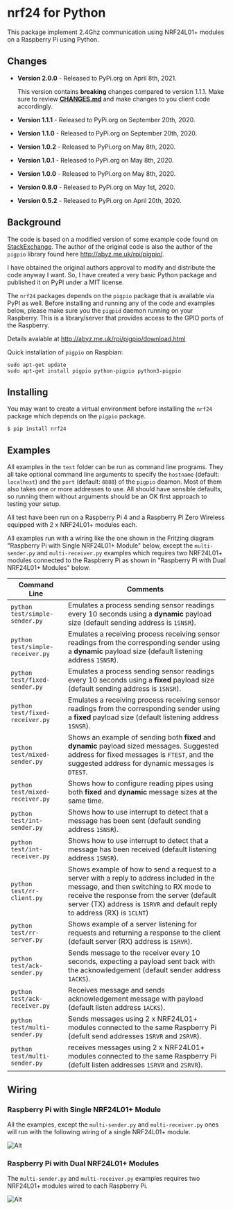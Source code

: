 # nrf24 for Python

This package implement 2.4Ghz communication using NRF24L01+ modules on a Raspberry Pi using Python.

## Changes

* **Version 2.0.0** - Released to PyPi.org on April 8th, 2021.

    This version contains **breaking** changes compared to version 1.1.1.  Make sure to review [**CHANGES.md**](CHANGES.md) and make changes to you client code accordingly.
    
* **Version 1.1.1** - Released to PyPi.org on September 20th, 2020.
* **Version 1.1.0** - Released to PyPi.org on September 20th, 2020.
* **Version 1.0.2** - Released to PyPi.org on May 8th, 2020.
* **Version 1.0.1** - Released to PyPi.org on May 8th, 2020.
* **Version 1.0.0** - Released to PyPi.org on May 8th, 2020.
* **Version 0.8.0** - Released to PyPi.org on May 1st, 2020.
* **Version 0.5.2** - Released to PyPi.org on April 20th, 2020.

## Background

The code is based on a modified version of some example code found on [StackExchange](https://raspberrypi.stackexchange.com/questions/77290/nrf24l01-only-correctly-retrieving-status-and-config-registers).  The author of the original code is also the author of the ```pigpio``` library found here http://abyz.me.uk/rpi/pigpio/.

I have obtained the original authors approval to modify and distribute the code anyway I want.  So, I have created a very basic Python package and published it on PyPI under a MIT license.

The ```nrf24``` packages depends on the ```pigpio``` package that is available via PyPI as well.  Before installing and running any of the code and examples below, please make sure you the ```pigpid``` daemon running on your Raspberry.  This is a library/server that provides access to the GPIO ports of the Raspberry.

Details avalable at http://abyz.me.uk/rpi/pigpio/download.html

Quick installation of `pigpio` on Raspbian:

    sudo apt-get update    
    sudo apt-get install pigpio python-pigpio python3-pigpio


## Installing

You may want to create a virtual environment before installing the `nrf24` package which depends on the `pigpio` package. 

    $ pip install nrf24


## Examples

All examples in the `test` folder can be run as command line programs.  They all take optional command line arguments
to specify the `hostname` (default: `localhost`) and the `port` (default: `8888`) of the `pigpio` deamon.  Most of them
also takes one or more addresses to use.  All should have sensible defaults, so running them without arguments should
be an OK first approach to testing your setup.

All test have been run on a Raspberry Pi 4 and a Raspberry Pi Zero Wireless equipped with 2 x NRF24L01+ modules each.

All examples run with a wiring like the one shown in the Fritzing diagram "Raspberry Pi with Single NRF24L01+ Module"
below, except the `multi-sender.py` and `multi-receiver.py` examples which requires two NRF24L01+ modules connected to 
the Raspberry Pi as shown in "Raspberry Pi with Dual NRF24L01+ Modules" below.


| Command Line | Comments |
| ------------ | -------- |
| `python test/simple-sender.py` | Emulates a process sending sensor readings every 10 seconds using a **dynamic** payload size (default sending address is `1SNSR`). |
| `python test/simple-receiver.py` | Emulates a receiving process receiving sensor readings from the corresponding sender using a **dynamic** payload size (default listening address `1SNSR`). |
| `python test/fixed-sender.py` | Emulates a process sending sensor readings every 10 seconds using a **fixed** payload size (default sending address is `1SNSR`). |
| `python test/fixed-receiver.py` | Emulates a receiving process receiving sensor readings from the corresponding sender using a **fixed** payload size (default listening address `1SNSR`). |
| `python test/mixed-sender.py` | Shows an example of sending both **fixed** and **dynamic** payload sized messages. Suggested address for fixed messages is `FTEST`, and the suggested address for dynamic messages is `DTEST`. |
| `python test/mixed-receiver.py` | Shows how to configure reading pipes using both **fixed** and **dynamic** message sizes at the same time. |
| `python test/int-sender.py` | Shows how to use interrupt to detect that a message has been sent (default sending address `1SNSR`). |
| `python test/int-receiver.py` | Shows how to use interrupt to detect that a message has been received (default listening address `1SNSR`). |
| `python test/rr-client.py` | Shows example of how to send a request to a server with a reply to address included in the message, and then switching to RX mode to receive the response from the server (default server (TX) address is `1SRVR` and default reply to address (RX) is `1CLNT`) |
| `python test/rr-server.py` | Shows example of a server listening for requests and returning a response to the client (default server (RX) address is `1SRVR`). |
| `python test/ack-sender.py` | Sends message to the receiver every 10 seconds, expecting a payload sent back with the acknowledgement (default sender address `1ACKS`). |
| `python test/ack-receiver.py` | Receives message and sends acknowledgement message with payload (default listen address `1ACKS`).|
| `python test/multi-sender.py` | Sends messages using 2 x NRF24L01+ modules connected to the same Raspberry Pi (defult send addresses `1SRVR` and `2SRVR`). |
| `python test/multi-sender.py` | receives messages using 2 x NRF24L01+ modules connected to the same Raspberry Pi (defult listen addresses `1SRVR` and `2SRVR`). |


## Wiring

### Raspberry Pi with Single NRF24L01+ Module

All the examples, except the `multi-sender.py` and `multi-receiver.py` ones will run with the following wiring of a single NRF24L01+ module.

![Alt](https://github.com/bjarne-hansen/py-nrf24/blob/master/doc/pizw-nrf24-1_bb.png "Raspberry Pi with Single NRF24L01+ Module")

### Raspberry Pi with Dual NRF24L01+ Modules

The `multi-sender.py` and `multi-receiver.py` examples requires two NRF24L01+ modules wired to each Raspberry Pi.

![Alt](https://github.com/bjarne-hansen/py-nrf24/blob/master/doc/pizw-nrf24-2_bb.png "Raspberry Pi with Dual NRF24L01+ Modules")




    


